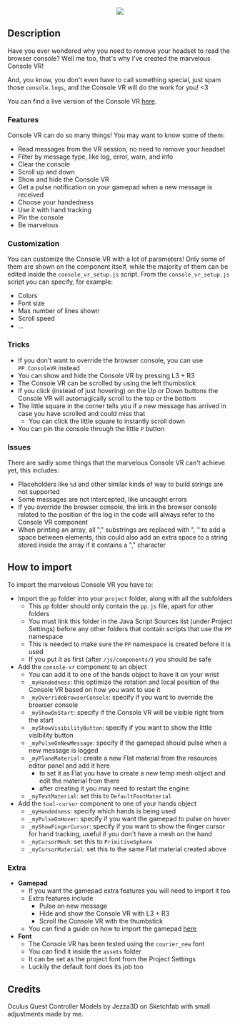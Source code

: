 <p align="center">
<br>
<img src="https://github.com/SignorPipo/wle_consolevr/blob/main/extra/showdonttell.gif">
</p>

## Description
Have you ever wondered why you need to remove your headset to read the browser console? Well me too, that's why I've created the marvelous Console VR! 

And, you know, you don't even have to call something special, just spam those `console.logs`, and the Console VR will do the work for you! <3

You can find a live version of the Console VR [here](https://elia-ducceschi.itch.io/console-vr).

### Features
Console VR can do so many things! You may want to know some of them:
  - Read messages from the VR session, no need to remove your headset
  - Filter by message type, like log, error, warn, and info
  - Clear the console
  - Scroll up and down
  - Show and hide the Console VR
  - Get a pulse notification on your gamepad when a new message is received
  - Choose your handedness
  - Use it with hand tracking
  - Pin the console
  - Be marvelous


### Customization
You can customize the Console VR with a lot of parameters! 
Only some of them are shown on the component itself, while the majority of them can be edited inside the `console_vr_setup.js` script.
From the `console_vr_setup.js` script you can specify, for example:
  - Colors
  - Font size
  - Max number of lines shown
  - Scroll speed
  - ...

### Tricks
  - If you don't want to override the browser console, you can use `PP.ConsoleVR` instead
  - You can show and hide the Console VR by pressing L3 + R3
  - The Console VR can be scrolled by using the left thumbstick
  - If you click (instead of just hovering) on the Up or Down buttons the Console VR will automagically scroll to the top or the bottom
  - The little square in the corner tells you if a new message has arrived in case you have scrolled and could miss that
    - You can click the little square to instantly scroll down
  - You can pin the console through the little `P` button 


### Issues
There are sadly some things that the marvelous Console VR can't achieve yet, this includes:
  - Placeholders like `%d` and other similar kinds of way to build strings are not supported
  - Some messages are not intercepted, like uncaught errors
  - If you override the browser console, the link in the browser console related to the position of the log in the code will always refer to the Console VR component
  - When printing an array, all "," substrings are replaced with ", " to add a space between elements, this could also add an extra space to a string stored inside the array if it contains a "," character
## How to import
To import the marvelous Console VR you have to:
  - Import the `pp` folder into your `project` folder, along with all the subfolders
    - This `pp` folder should only contain the `pp.js` file, apart for other folders
    - You must link this folder in the Java Script Sources list (under Project Settings) before any other folders that contain scripts that use the `PP` namespace
    - This is needed to make sure the `PP` namespace is created before it is used 
    - If you put it as first (after `/js/components/`) you should be safe
  - Add the `console-vr` component to an object
    - You can add it to one of the hands object to have it on your wrist
    - `_myHandedness`: this optimize the rotation and local position of the Console VR based on how you want to use it
    - `_myOverrideBrowserConsole`: specify if you want to override the browser console
    - `_myShowOnStart`: specify if the Console VR will be visible right from the start
    - `_myShowVisibilityButton`: specify if you want to show the little visibility button
    - `_myPulseOnNewMessage`: specify if the gamepad should pulse when a new message is logged
    - `_myPlaneMaterial`: create a new Flat material from the resources editor panel and add it here
      - to set it as Flat you have to create a new temp mesh object and edit the material from there
      - after creating it you may need to restart the engine
    - `_myTextMaterial`: set this to `DefaultFontMaterial`
  - Add the `tool-cursor` component to one of your hands object
    - `_myHandedness`: specify which hands is being used
    - `_myPulseOnHover`: specify if you want the gamepad to pulse on hover
    - `_myShowFingerCursor`: specify if you want to show the finger cursor for hand tracking, useful if you don't have a mesh on the hand
    - `_myCursorMesh`: set this to `PrimitiveSphere`
    - `_myCursorMaterial`: set this to the same Flat material created above

### Extra
  - **Gamepad**
    - If you want the gamepad extra features you will need to import it too
    - Extra features include
      - Pulse on new message
      - Hide and show the Console VR with L3 + R3
      - Scroll the Console VR with the thumbstick
    - You can find a guide on how to import the gamepad [here](https://github.com/SignorPipo/wle_gamepad)
  - **Font**
    - The Console VR has been tested using the `courier_new` font
    - You can find it inside the `assets` folder
    - It can be set as the project font from the Project Settings
    - Luckily the default font does its job too

## Credits
Oculus Quest Controller Models by Jezza3D on Sketchfab with small adjustments made by me.
